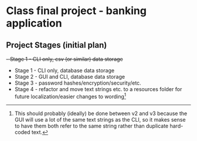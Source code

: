 # Class final project - banking application

## Project Stages (initial plan)

~~- Stage 1 - CLI only, csv (or similar) data storage~~
- Stage 1 - CLI only, database data storage
- Stage 2 - GUI and CLI, database data storage
- Stage 3 - password hashes/encryption/security/etc.
- Stage 4 - refactor and move text strings etc. to a resources folder for future localization/easier changes to wording[^1]

[^1]: This should probably (ideally)[^2] be done between v2 and v3 because the GUI will use a lot of the same text strings as the CLI, so it makes sense to have them both refer to the same string rather than duplicate hard-coded text. 
[^2]: *Ideally* ideally it should be done like this from the start.